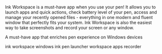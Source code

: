 [//]: # (Description)

Ink Workspace is a must-have app when you use your pen! It allows you to launch apps and quick actions, check battery level of your pen, access and manage your recently opened files - everything in one modern and fluent window that perfectly fits your system. Ink Workspace is also the easiest way to take screenshots and record your screen or any window.


[//]: # (Short description)

A must-have app that enriches pen experience on Windows devices


[//]: # (Keywords)

ink workspace
windows ink
pen
launcher
workspace
apps
recorder